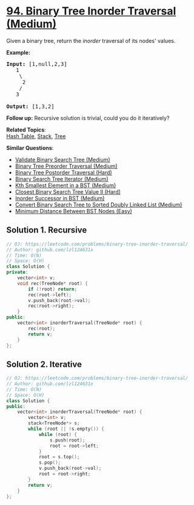 # [94. Binary Tree Inorder Traversal (Medium)](https://leetcode.com/problems/binary-tree-inorder-traversal/)

<p>Given a binary tree, return the <em>inorder</em> traversal of its nodes' values.</p>

<p><strong>Example:</strong></p>

<pre><strong>Input:</strong> [1,null,2,3]
   1
    \
     2
    /
   3

<strong>Output:</strong> [1,3,2]</pre>

<p><strong>Follow up:</strong> Recursive solution is trivial, could you do it iteratively?</p>


**Related Topics**:  
[Hash Table](https://leetcode.com/tag/hash-table/), [Stack](https://leetcode.com/tag/stack/), [Tree](https://leetcode.com/tag/tree/)

**Similar Questions**:
* [Validate Binary Search Tree (Medium)](https://leetcode.com/problems/validate-binary-search-tree/)
* [Binary Tree Preorder Traversal (Medium)](https://leetcode.com/problems/binary-tree-preorder-traversal/)
* [Binary Tree Postorder Traversal (Hard)](https://leetcode.com/problems/binary-tree-postorder-traversal/)
* [Binary Search Tree Iterator (Medium)](https://leetcode.com/problems/binary-search-tree-iterator/)
* [Kth Smallest Element in a BST (Medium)](https://leetcode.com/problems/kth-smallest-element-in-a-bst/)
* [Closest Binary Search Tree Value II (Hard)](https://leetcode.com/problems/closest-binary-search-tree-value-ii/)
* [Inorder Successor in BST (Medium)](https://leetcode.com/problems/inorder-successor-in-bst/)
* [Convert Binary Search Tree to Sorted Doubly Linked List (Medium)](https://leetcode.com/problems/convert-binary-search-tree-to-sorted-doubly-linked-list/)
* [Minimum Distance Between BST Nodes (Easy)](https://leetcode.com/problems/minimum-distance-between-bst-nodes/)

## Solution 1. Recursive

```cpp
// OJ: https://leetcode.com/problems/binary-tree-inorder-traversal/
// Author: github.com/lzl124631x
// Time: O(N)
// Space: O(H)
class Solution {
private:
    vector<int> v;
    void rec(TreeNode* root) {
        if (!root) return;
        rec(root->left);
        v.push_back(root->val);
        rec(root->right);
    }
public:
    vector<int> inorderTraversal(TreeNode* root) {
        rec(root);
        return v;
    }
};
```

## Solution 2. Iterative

```cpp
// OJ: https://leetcode.com/problems/binary-tree-inorder-traversal/
// Author: github.com/lzl124631x
// Time: O(N)
// Space: O(H)
class Solution {
public:
    vector<int> inorderTraversal(TreeNode* root) {
        vector<int> v;
        stack<TreeNode*> s;
        while (root || !s.empty()) {
            while (root) {
                s.push(root);
                root = root->left;
            }
            root = s.top();
            s.pop();
            v.push_back(root->val);
            root = root->right;
        }
        return v;
    }
};
```